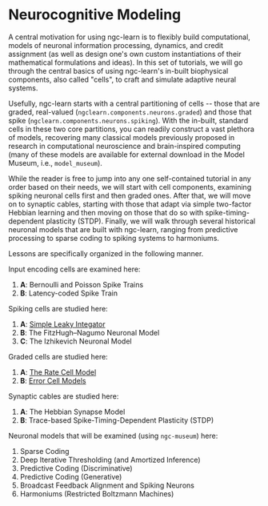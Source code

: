 # Neurocognitive Modeling

A central motivation for using ngc-learn is to flexibly build computational,
models of neuronal information processing, dynamics, and credit
assignment (as well as design one's own custom instantiations of their
mathematical formulations and ideas). In this set of tutorials, we will go
through the central basics of using ngc-learn's in-built biophysical components,
also called "cells", to craft and simulate adaptive neural systems.

Usefully, ngc-learn starts with a central partitioning of cells -- those that are
graded, real-valued (`ngclearn.components.neurons.graded`) and those that spike
(`ngclearn.components.neurons.spiking`). With the in-built, standard cells in
these two core partitions, you can readily construct a vast plethora of models,
recovering many classical models previously proposed in research in computational
neuroscience and brain-inspired computing (many of these models are available
for external download in the Model Museum, i.e., `model_museum`).

While the reader is free to jump into any one self-contained tutorial in any
order based on their needs, we will start with cell components, examining
spiking neuronal cells first and then graded ones. After that, we will move on
to synaptic cables, starting with those that adapt via simple two-factor Hebbian
learning and then moving on those that do so with spike-timing-dependent
plasticity (STDP).
Finally, we will walk through several historical neuronal models that
are built with ngc-learn, ranging from predictive processing to sparse coding to
spiking systems to harmoniums.

Lessons are specifically organized in the following manner.

Input encoding cells are examined here:
1. <b>A</b>: Bernoulli and Poisson Spike Trains
2. <b>B</b>: Latency-coded Spike Train

Spiking cells are studied here:
1. <b>A</b>: [Simple Leaky Integator](neurocog/simple_leaky_integrator.md)
2. <b>B</b>: The FitzHugh–Nagumo Neuronal Model
3. <b>C</b>: The Izhikevich Neuronal Model

Graded cells are studied here:
1. <b>A</b>: [The Rate Cell Model](neurocog/rate_cell.md)
2. <b>B</b>: [Error Cell Models](neurocog/error_cell.md)

Synaptic cables are studied here:
1. <b>A</b>: The Hebbian Synapse Model
2. <b>B</b>: Trace-based Spike-Timing-Dependent Plasticity (STDP)

Neuronal models that will be examined (using `ngc-museum`) here:
1. Sparse Coding
2. Deep Iterative Thresholding (and Amortized Inference)
3. Predictive Coding (Discriminative)
4. Predictive Coding (Generative)
5. Broadcast Feedback Alignment and Spiking Neurons
6. Harmoniums (Restricted Boltzmann Machines)
